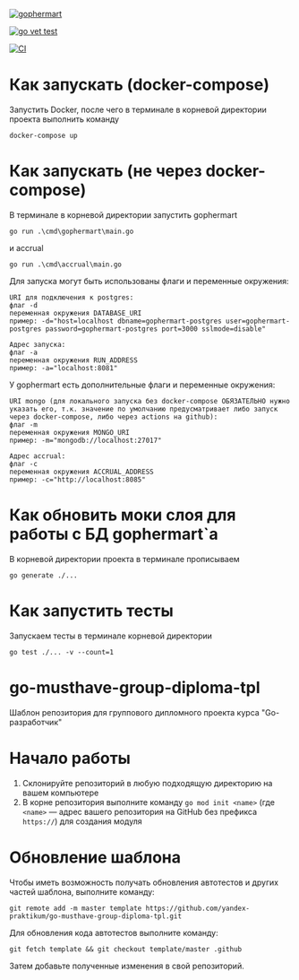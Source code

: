 [![gophermart](https://github.com/PoorMercymain/gophermart/actions/workflows/gophermart.yml/badge.svg?branch=graceful-shutdown-accrual)](https://github.com/PoorMercymain/gophermart/actions/workflows/gophermart.yml)

[![go vet test](https://github.com/PoorMercymain/gophermart/actions/workflows/statictest.yml/badge.svg?branch=graceful-shutdown-accrual)](https://github.com/PoorMercymain/gophermart/actions/workflows/statictest.yml)

[![CI](https://github.com/PoorMercymain/gophermart/actions/workflows/blank.yml/badge.svg?branch=graceful-shutdown-accrual)](https://github.com/PoorMercymain/gophermart/actions/workflows/blank.yml)

# Как запускать (docker-compose)
Запустить Docker, после чего в терминале в корневой директории проекта выполнить команду
```
docker-compose up
```
# Как запускать (не через docker-compose)
В терминале в корневой директории запустить gophermart
```
go run .\cmd\gophermart\main.go
```
и accrual
```
go run .\cmd\accrual\main.go
```
Для запуска могут быть использованы флаги и переменные окружения:

```
URI для подключения к postgres:
флаг -d
переменная окружения DATABASE_URI
пример: -d="host=localhost dbname=gophermart-postgres user=gophermart-postgres password=gophermart-postgres port=3000 sslmode=disable"

Адрес запуска:
флаг -a
переменная окружения RUN_ADDRESS
пример: -a="localhost:8081"
```
У gophermart есть дополнительные флаги и переменные окружения:
```
URI mongo (для локального запуска без docker-compose ОБЯЗАТЕЛЬНО нужно указать его, т.к. значение по умолчанию предусматривает либо запуск через docker-compose, либо через actions на github):
флаг -m
переменная окружения MONGO_URI
пример: -m="mongodb://localhost:27017"

Адрес accrual:
флаг -c
переменная окружения ACCRUAL_ADDRESS
пример: -c="http://localhost:8085"
```

# Как обновить моки слоя для работы с БД gophermart`а
В корневой директории проекта в терминале прописываем
```
go generate ./...
```
# Как запустить тесты
Запускаем тесты в терминале корневой директории
```
go test ./... -v --count=1
```

# go-musthave-group-diploma-tpl

Шаблон репозитория для группового дипломного проекта курса "Go-разработчик"

# Начало работы

1. Склонируйте репозиторий в любую подходящую директорию на вашем компьютере
2. В корне репозитория выполните команду `go mod init <name>` (где `<name>` — адрес вашего репозитория на GitHub без
   префикса `https://`) для создания модуля

# Обновление шаблона

Чтобы иметь возможность получать обновления автотестов и других частей шаблона, выполните команду:

```
git remote add -m master template https://github.com/yandex-praktikum/go-musthave-group-diploma-tpl.git
```

Для обновления кода автотестов выполните команду:

```
git fetch template && git checkout template/master .github
```

Затем добавьте полученные изменения в свой репозиторий.
